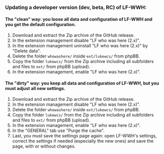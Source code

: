 ### Updating a developer version (dev, beta, RC) of LF-WWH:

#### The "clean" way: you loose all data and configuration of LF-WWH and you get the default configuration.

1. Download and extract the Zip archive of the GitHub release.
1. In the extension management disable "LF who was here (2.x)".
1. In the extension management uninstall "LF who was here (2.x)" by "Delete data".
1. Delete the folder `whowashere/` inside `ext/lukewcs/` from phpBB.
1. Copy the folder `lukewcs/` from the Zip archive including all subfolders and files to `ext/` from phpBB (upload).
1. In the extension management, enable "LF who was here (2.x)".

#### The "dirty" way: you keep all data and configuration of LF-WWH, but you must adjust all new settings.

1. Download and extract the Zip archive of the GitHub release.
1. In the extension management disable "LF who was here (2.x)".
1. Delete the folder `whowashere/` inside `ext/lukewcs/` from phpBB.
1. Copy the folder `lukewcs/` from the Zip archive including all subfolders and files to `ext/` from phpBB (upload).
1. In the extension management, enable "LF who was here (2.x)".
1. In the "GENERAL" tab use "Purge the cache".
1. Last, you must save the settings page again: open LF-WWH's settings, correct the settings if needed (especially the new ones) and save the page, with or without changes.
